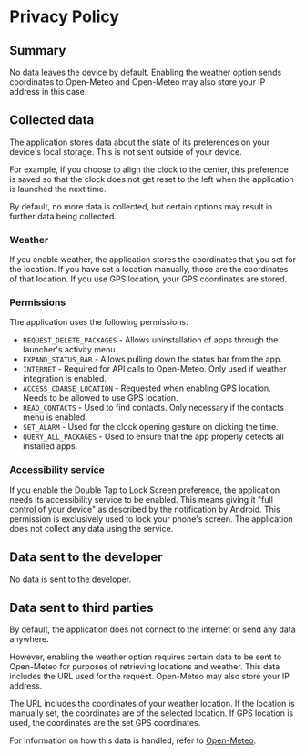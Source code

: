 # Privacy Policy

## Summary
No data leaves the device by default. Enabling the weather option sends coordinates to Open-Meteo and Open-Meteo may also store your IP address in this case.

## Collected data
The application stores data about the state of its preferences on your device's local storage. This is not sent outside of your device.

For example, if you choose to align the clock to the center, this preference is saved so that the clock does not get reset to the left when the application is launched the next time.

By default, no more data is collected, but certain options may result in further data being collected.

### Weather
If you enable weather, the application stores the coordinates that you set for the location. If you have set a location manually, those are the coordinates of that location. If you use GPS location, your GPS coordinates are stored.

### Permissions

The application uses the following permissions:

- `REQUEST_DELETE_PACKAGES` - Allows uninstallation of apps through the launcher's activity menu.
- `EXPAND_STATUS_BAR` - Allows pulling down the status bar from the app.
- `INTERNET` - Required for API calls to Open-Meteo. Only used if weather integration is enabled.
- `ACCESS_COARSE_LOCATION` - Requested when enabling GPS location. Needs to be allowed to use GPS location.
- `READ_CONTACTS` - Used to find contacts. Only necessary if the contacts menu is enabled. 
- `SET_ALARM` - Used for the clock opening gesture on clicking the time. 
- `QUERY_ALL_PACKAGES` - Used to ensure that the app properly detects all installed apps. 

### Accessibility service
If you enable the Double Tap to Lock Screen preference, the application needs its accessibility service to be enabled. This means giving it "full control of your device" as described by the notification by Android. This permission is exclusively used to lock your phone's screen. The application does not collect any data using the service. 

## Data sent to the developer
No data is sent to the developer.

## Data sent to third parties
By default, the application does not connect to the internet or send any data anywhere. 

However, enabling the weather option requires certain data to be sent to Open-Meteo for purposes of retrieving locations and weather. This data includes the URL used for the request. Open-Meteo may also store your IP address.

The URL includes the coordinates of your weather location. If the location is manually set, the coordinates are of the selected location. If GPS location is used, the coordinates are the set GPS coordinates.

For information on how this data is handled, refer to [Open-Meteo](https://open-meteo.com/en/terms).
